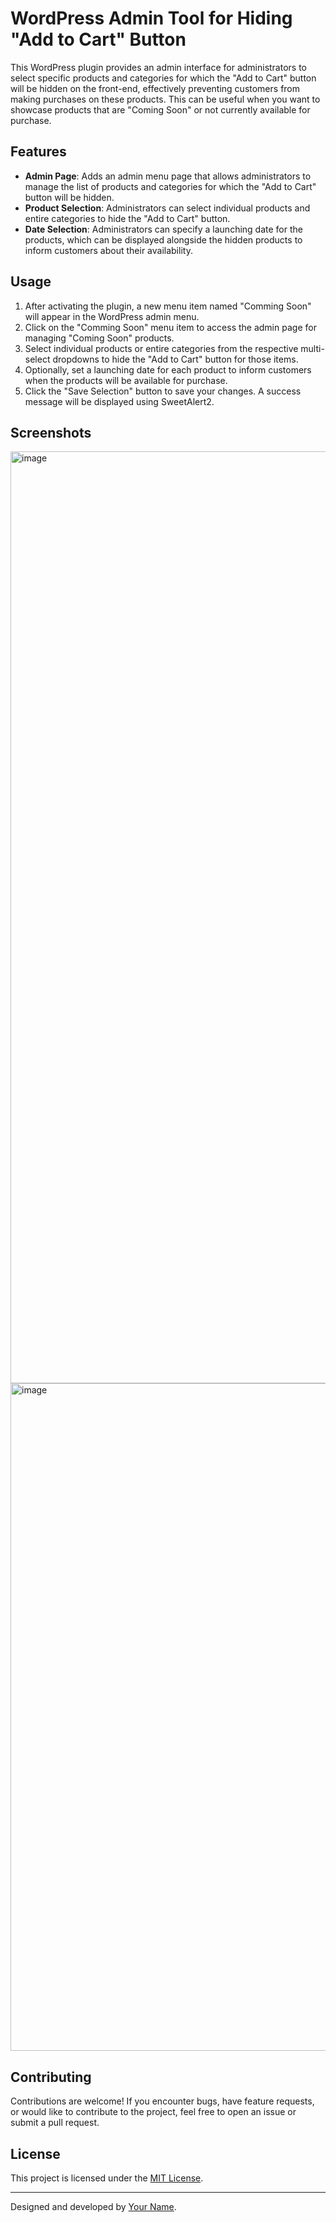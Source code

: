 # WordPress Admin Tool for Hiding "Add to Cart" Button

This WordPress plugin provides an admin interface for administrators to select specific products and categories for which the "Add to Cart" button will be hidden on the front-end, effectively preventing customers from making purchases on these products. This can be useful when you want to showcase products that are "Coming Soon" or not currently available for purchase.

## Features

- **Admin Page**: Adds an admin menu page that allows administrators to manage the list of products and categories for which the "Add to Cart" button will be hidden.
- **Product Selection**: Administrators can select individual products and entire categories to hide the "Add to Cart" button.
- **Date Selection**: Administrators can specify a launching date for the products, which can be displayed alongside the hidden products to inform customers about their availability.

## Usage

1. After activating the plugin, a new menu item named "Comming Soon" will appear in the WordPress admin menu.
2. Click on the "Comming Soon" menu item to access the admin page for managing "Coming Soon" products.
3. Select individual products or entire categories from the respective multi-select dropdowns to hide the "Add to Cart" button for those items.
4. Optionally, set a launching date for each product to inform customers when the products will be available for purchase.
5. Click the "Save Selection" button to save your changes. A success message will be displayed using SweetAlert2.

## Screenshots

<img width="1491" alt="image" src="https://github.com/khairulimran-97/coming-soon-product-woocommerce/assets/105085586/e0b218ef-407d-4655-9c09-18dc72d81994">

<img width="1068" alt="image" src="https://github.com/khairulimran-97/coming-soon-product-woocommerce/assets/105085586/007138b4-8c3f-4d79-a0ec-3ba541aee8c0">


## Contributing

Contributions are welcome! If you encounter bugs, have feature requests, or would like to contribute to the project, feel free to open an issue or submit a pull request.

## License

This project is licensed under the [MIT License](LICENSE).

---

Designed and developed by [Your Name](https://yourwebsite.com).
